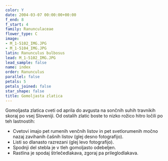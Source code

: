 ```yaml
---
color: Y
date: 2004-03-07 00:00:00+00:00
f_end: 8
f_start: 4
family: Ranunculaceae
flower_type: C
image:
- M_1-5102_IMG.JPG
- M_1-5104_IMG.JPG
latin: Ranunculus bulbosus
lead: M_1-5102_IMG.JPG
lead_sample: false
name: index
order: Ranunculus
parallel: false
petals: 5
petals_joined: false
star_shape: false
title: Gomoljasta zlatica
---
```

Gomoljasta zlatica cveti od aprila do avgusta na sončnih suhih travnikih skoraj po vsej Sloveniji. Od ostalih zlatic boste to nizko rožico hitro ločili po teh lastnostih:

-   Cvetovi imajo pet rumenih venčnih listov in pet svetlorumenih močno nazaj zavihanih čašnih listov (glej desno fotografijo).
-   Listi so dlanasto razrezani (glej levo fotografijo).
-   Spodnji del stebla je v tleh gomoljasto odebeljen.
-   Rastlina je spodaj štrlečedlakava, zgoraj pa prileglodlakava.
